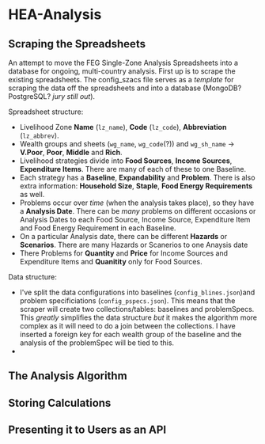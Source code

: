 # HEA-Analysis

## Scraping the Spreadsheets

An attempt to move the FEG Single-Zone Analysis Spreadsheets into a database for ongoing, multi-country analysis.
First up is to scrape the existing spreadsheets. The config_szacs file serves as a _template_ for scraping the data off the spreadsheets and into a database (MongoDB? PostgreSQL? _jury still out_).

Spreadsheet structure:
   - Livelihood Zone **Name** (`lz_name`), **Code** (`lz_code`), **Abbreviation** (`lz_abbrev`).
   - Wealth groups and sheets (`wg_name`, `wg_code`(?)) and `wg_sh_name` -> **V.Poor**, **Poor**, **Middle** and **Rich**.
   - Livelihood strategies divide into **Food Sources**, **Income Sources**, **Expenditure Items**. There are many of each of these to one Baseline.
   - Each strategy has a **Baseline**, **Expandability** and **Problem**. There is also extra information: **Household Size**, **Staple**, **Food Energy Requirements** as well.
   - Problems occur over _time_ (when the analysis takes place), so they have a **Analysis Date**. There can be _many_ problems on different occasions or Analysis Dates to each Food Source, Income Source, Expenditure Item and Food Energy Requirement in each Baseline.
   - On a particular Analysis date, there can be different **Hazards** or **Scenarios**. There are many Hazards or Scanerios to one Anaysis date
   - There Problems for **Quantity** and **Price** for Income Sources and Expenditure Items and **Quanitity** only for Food Sources.

Data structure:
   - I've split the data configurations into baselines (`config_blines.json`)and problem specificiations (`config_pspecs.json`). This means that the scraper will create two collections/tables: baselines and problemSpecs. This _greatly_ simplifies the data structure _but_ it makes the algorithm more complex as it will need to do a join between the collections. I have inserted a foreign key for each wealth group of the baseline and the analysis of the problemSpec will be tied to this.
   - 



## The Analysis Algorithm

## Storing Calculations

## Presenting it to Users as an API
